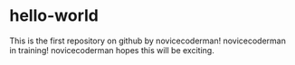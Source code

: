 # hello-world
This is the first repository on github by novicecoderman!
novicecoderman in training!
novicecoderman hopes this will be exciting.

